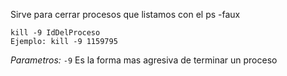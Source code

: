 Sirve para cerrar procesos que listamos con el ps -faux


```
kill -9 IdDelProceso
Ejemplo: kill -9 1159795
```

*Parametros:*
`-9` Es la forma mas agresiva de terminar un proceso